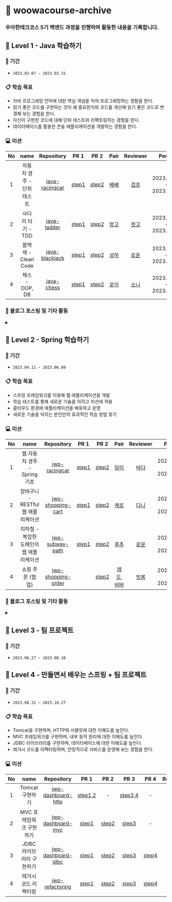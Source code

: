 # 🚀 woowacourse-archive

### 우아한테크코스 5기 백엔드 과정을 진행하며 활동한 내용을 기록합니다.

## 🌱 Level 1 - Java 학습하기

### 📆 기간
- `2023.02.07 ~ 2023.03.31`

### 📋 학습 목표
- 자바 프로그래밍 언어에 대한 핵심 개념을 익혀 프로그래밍하는 경험을 한다.
- 읽기 좋은 코드를 구현하는 것이 왜 중요한지와 코드를 개선해 읽기 좋은 코드로 변경해 보는 경험을 한다.
- 자신이 구현한 코드에 대해 단위 테스트와 리팩토링하는 경험을 한다.
- 데이터베이스를 활용한 콘솔 애플리케이션을 개발하는 경험을 한다.

### 💻 미션
| No | name | Repository | PR 1 | PR 2 | Pair | Reviewer | Period |
|:------:|:---------:|:-----------:|:-----------:|:-----------:|:-----------:|:-----------:|:-----------:|
| 1 | 자동차 경주 - 단위 테스트 | [java-racingcar](https://github.com/jjongwa/java-racingcar) | [step1](https://github.com/woowacourse/java-racingcar/pull/460) | [step2](https://github.com/woowacourse/java-racingcar/pull/591) | [베베](https://github.com/wonyongChoi05) | [검프](https://github.com/livenow14) | 2023.02.07 ~ 2023.02.13 |
| 2 | 사다리 타기 - TDD | [java-ladder](https://github.com/jjongwa/java-ladder) | [step1](https://github.com/woowacourse/java-ladder/pull/108) | [step2](https://github.com/woowacourse/java-ladder/pull/160) | [망고](https://github.com/Go-Jaecheol) | [럿고](https://github.com/ksy90101) | 2023.02.14 ~ 2023.02.27 |
| 3 | 블랙잭 - Clean Code | [java-blackjack](https://github.com/jjongwa/java-blackjack) | [step1](https://github.com/woowacourse/java-blackjack/pull/424) | [step2](https://github.com/woowacourse/java-blackjack/pull/522) | [성하](https://github.com/sh111-coder) | [로운](https://github.com/lowoon) | 2023.02.28 ~ 2023.03.13 |
| 4 | 체스 - OOP, DB | [java-chess](https://github.com/jjongwa/java-chess) | [step1](https://github.com/woowacourse/java-chess/pull/478) | [step2](https://github.com/woowacourse/java-chess/pull/596) | [로이](https://github.com/the9kim) | [소니](https://github.com/sonypark) | 2023.03.14 ~ 2023.03.27 |

### 📝 블로그 포스팅 및 기타 활동
<details>
    <summary></summary>

- [[회고] Level 1 - 온보딩 ~ 자동차 경주 미션 회고](https://notbusyperson.tistory.com/42)
- [단위 테스트](https://notbusyperson.tistory.com/39)
- [제네릭](https://notbusyperson.tistory.com/43)
- [MySQL [HY000][1813] Tablespace exists 오류 해결 과정](https://notbusyperson.tistory.com/44)
- [테코톡 - 디노의 제네릭](https://www.youtube.com/watch?v=m9aw5a50aDw)

[![테코톡 - 디노의 제네릭](https://img.youtube.com/vi/m9aw5a50aDw/0.jpg)](https://www.youtube.com/watch?v=m9aw5a50aDw)
</details>


## 🍃 Level 2 - Spring 학습하기

### 📆 기간
- `2023.04.11 ~ 2023.06.09`

### 📋 학습 목표
- 스프링 프레임워크를 이용해 웹 애플리케이션을 개발
- 학습 테스트를 통해 새로운 기술을 익히고 미션에 적용
- 클라우드 환경에 애플리케이션을 배포하고 운영
- 새로운 기술을 익히는 본인만의 효과적인 학습 방법 찾기

### 💻 미션
| No | name | Repository | PR 1 | PR 2 | Pair | Reviewer | Period |
|:------:|:---------:|:-----------:|:-----------:|:-----------:|:-----------:|:-----------:|:-----------:|
| 1 | 웹 자동차 경주 - Spring 기초 | [jwp-racingcar](https://github.com/woowacourse/jwp-racingcar) | [step1](https://github.com/woowacourse/jwp-racingcar/pull/34) | [step2](https://github.com/woowacourse/jwp-racingcar/pull/149) | [달리](https://github.com/waterricecake) | [바다](https://github.com/xrabcde) | 2023.04.11 ~ 2023.04.24 |
| 2 | 장바구니 - RESTful 웹 애플리케이션 | [jwp-shopping-cart](https://github.com/woowacourse/jwp-shopping-cart) | [step1](https://github.com/woowacourse/jwp-shopping-cart/pull/200) | [step2](https://github.com/woowacourse/jwp-shopping-cart/pull/323) | [케로](https://github.com/jyeost) | [다니](https://github.com/da-nyee) | 2023.04.25 ~ 2023.05.08 |
| 3 | 지하철 - 복잡한 도메인의 웹 애플리케이션 | [jwp-subway-path](https://github.com/woowacourse/jwp-subway-path) | [step1](https://github.com/woowacourse/jwp-subway-path/pull/50) | [step2](https://github.com/woowacourse/jwp-subway-path/pull/213) | [후추](https://github.com/Combi153) | [로운](https://github.com/lowoon) | 2023.05.09 ~ 2023.05.22 |
| 4 | 쇼핑 주문 (협업) | [jwp-shopping-order](https://github.com/woowacourse/jwp-shopping-order) |  | [step2](https://github.com/woowacourse/jwp-shopping-order/pull/53) | [레오](https://github.com/youngh0), [비버](https://github.com/ingpyo) | [빙봉](https://github.com/aegis1920) | 2023.05.23 ~ 2023.06.05 |

### 📝 블로그 포스팅 및 기타 활동
<details>
    <summary></summary>
    
- [[Spring] @SpringBootTest 에서 @Transactional 이 적용되지 않는 경우](https://notbusyperson.tistory.com/47)
- [[Spring] ArgumentResolver로 검증 기능 통합하기](https://notbusyperson.tistory.com/48)
- [ArgumentResolver는 Service를 가져야 할까 Dao를 가져야 할까?](https://notbusyperson.tistory.com/50)
</details>


## 🍃 Level 3 - 팀 프로젝트

### 📆 기간
- `2023.06.27 ~ 2023.08.18`


  
## 🍃 Level 4 - 만들면서 배우는 스프링 + 팀 프로젝트

### 📆 기간
- `2023.08.31 ~ 2023.10.27`

### 📋 학습 목표
- Tomcat을 구현하며, HTTP와 서블릿에 대한 이해도를 높인다.
- MVC 프레임워크를 구현하며, 내부 동작 원리에 대한 이해도를 높인다.
- JDBC 라이브러리를 구현하며, 데이터베이스에 대한 이해도를 높인다.
- 레거시 코드를 리팩터링하며, 안정적으로 서비스를 운영해 보는 경험을 한다.

### 💻 미션
| No | name | Repository | PR 1 | PR 2 | PR 3 | PR 4 |Reviewer | Period |
|:------:|:---------:|:-----------:|:-----------:|:-----------:|:-----------:|:-----------:|:-----------:|:-----------:|
| 1 | Tomcat 구현하기|[jwp-dashboard-http](https://github.com/woowacourse/jwp-dashboard-http) | [step1,2](https://github.com/woowacourse/jwp-dashboard-http/pull/319) | - | [step3,4](https://github.com/woowacourse/jwp-dashboard-http/pull/441) | - | 성하 | 2023.08.31 ~ 2023.09.11|
| 2 | MVC 프레임워크 구현하기| [jwp-dashboard-mvc](https://github.com/woowacourse/jwp-dashboard-mvc) | [step1](https://github.com/woowacourse/jwp-dashboard-mvc/pull/382) | [step2](https://github.com/woowacourse/jwp-dashboard-mvc/pull/496) | [step3](https://github.com/woowacourse/jwp-dashboard-mvc/pull/611) |-| 그레이 |2023.09.12 ~ 2023.09.25|
| 3 | JDBC 라이브러리 구현하기 | [jwp-dashboard-jdbc](https://github.com/woowacourse/jwp-dashboard-jdbc) |[step1](https://github.com/woowacourse/jwp-dashboard-jdbc/pull/301) | [step2](https://github.com/woowacourse/jwp-dashboard-jdbc/pull/350) | [step3](https://github.com/woowacourse/jwp-dashboard-jdbc/pull/457) | [step4](https://github.com/woowacourse/jwp-dashboard-jdbc/pull/543) | 오잉 |2023.09.26 ~ 2023.10.09 |
| 4 | 레거시 코드 리팩터링 | [jwp-refactoring](https://github.com/woowacourse/jwp-refactoring) | [step1](https://github.com/woowacourse/jwp-refactoring/pull/491) | [step2](https://github.com/woowacourse/jwp-refactoring/pull/621) | [step3](https://github.com/woowacourse/jwp-refactoring/pull/704) | [step4](https://github.com/woowacourse/jwp-refactoring/pull/791) | 하디 | 2023.10.10 ~ 2023.10.27 |
